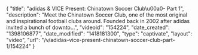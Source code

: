 {
    "title": "adidas & VICE Present: Chinatown Soccer Club\u00a0- Part 1",
    "description": "Meet the Chinatown Soccer Club, one of the most original and inspirational football clubs around. Founded back in 2002 after adidas invited a bunch of downto...",
    "videoid": "154224",
    "date_created": "1398106877",
    "date_modified": "1418181300",
    "type": "captivate",
    "layout": "video",
    "url": "\/v\/adidas-vice-present-chinatown-soccer-club-part-1\/154224"
}
